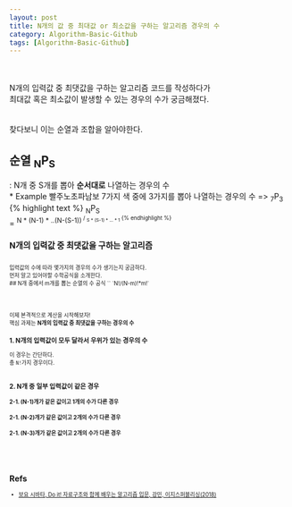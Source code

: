 ```yaml
---
layout: post
title: N개의 값 중 최대값 or 최소값을 구하는 알고리즘 경우의 수
category: Algorithm-Basic-Github
tags: [Algorithm-Basic-Github]
---
```

<br><br>
N개의 입력값 중 최댓값을 구하는 알고리즘 코드를 작성하다가<br>
최대값 혹은 최소값이 발생할 수 있는 경우의 수가 궁금해졌다.<br>
<br>
<br>
찾다보니 이는 순열과 조합을 알아야한다.<br>

<h2> 순열 <sub>N</sub>P<sub>S</sub> </h2>
 : N개 중 S개를 뽑아 <strong>순서대로</strong> 나열하는 경우의 수  <br>
  * Example
    빨주노초파남보 7가지 색 중에 3가지를 뽑아 나열하는 경우의 수 => <sub>7</sub>P<sub>3</sub>
<br>
{% highlight text %}
<sub>N</sub>P<sub>S</sub> <br>
= <sup>N * (N-1) * ..(N-(S-1))<sup> / <sub>S * (S-1) * ... * 1</sub>
{% endhighlight %}
<br>

## N개의 입력값 중 최댓값을 구하는 알고리즘
<br/>
입력값의 수에 따라 몇가지의 경우의 수가 생기는지 궁금하다.<br/>
먼저 알고 있어야할 수학공식을 소개한다.<br/>
## N개 중에서 m개를 뽑는 순열의 수 공식
``
`N!/(N-m)!*m!`

<br/><br/><br/>
이제 본격적으로 계산을 시작해보자! <br/>
핵심 과제는 <strong>N개의 입력값 중 최댓값을 구하는 경우의 수</strong>
<br/>
### 1. N개의 입력값이 모두 달라서 우위가 있는 경우의 수
이 경우는 간단하다.<br/>
총 `N!`가지 경우이다.<br/>
<br/>

### 2. N개 중 일부 입력값이 같은 경우

#### 2-1. (N-1)개가 같은 값이고 1개의 수가 다른 경우
#### 2-1. (N-2)개가 같은 값이고 2개의 수가 다른 경우
#### 2-1. (N-3)개가 같은 값이고 2개의 수가 다른 경우









<br/><br/><br/>


## Refs

* [보요 시바타, Do it! 자료구조와 함께 배우는 알고리즘 입문, 강민,  이지스퍼블리싱(2018)](https://book.naver.com/bookdb/book_detail.nhn?bid=13560672)
